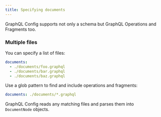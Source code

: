 ```yaml
---
title: Specifying documents
---
```


GraphQL Config supports not only a schema but GraphQL Operations and Fragments too.

### Multiple files

You can specify a list of files:

```yml
documents:
  - ./documents/foo.graphql
  - ./documents/bar.graphql
  - ./documents/baz.graphql
```

Use a glob pattern to find and include operations and fragments:

```yml
documents: ./documents/*.graphql
```

GraphQL Config reads any matching files and parses them into `DocumentNode` objects.
